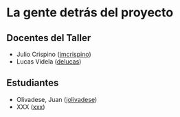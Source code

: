 # La gente detrás del proyecto

## Docentes del Taller

* Julio Crispino ([jmcrispino](https://github.com/jmcrispino))
* Lucas Videla ([delucas](https://github.com/delucas))

## Estudiantes

* Olivadese, Juan ([jolivadese](https://github.com/jolivadese))
* XXX ([xxx](https://github.com/xxx))
